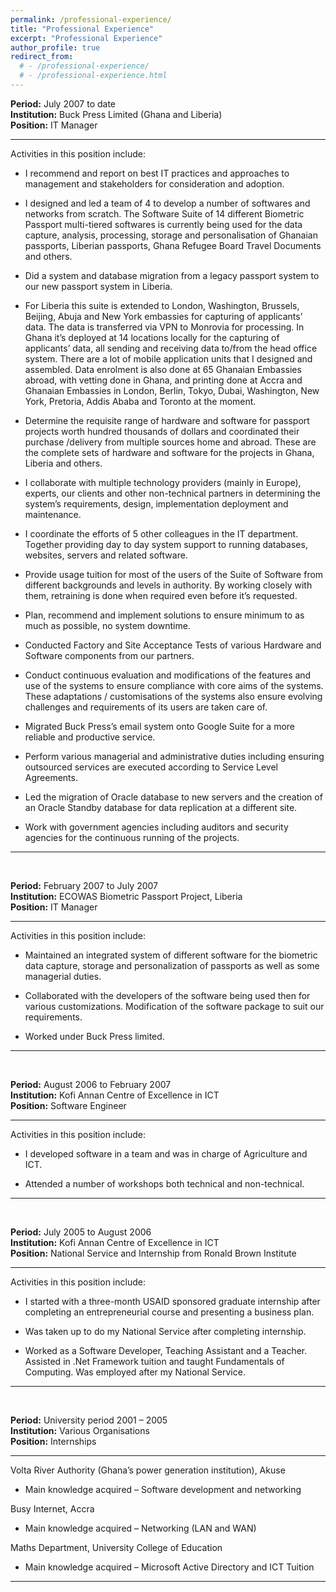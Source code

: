 ```yaml
---
permalink: /professional-experience/
title: "Professional Experience"
excerpt: "Professional Experience"
author_profile: true
redirect_from: 
  # - /professional-experience/
  # - /professional-experience.html
---
```

**Period:** July 2007 to date   
**Institution:** Buck Press Limited (Ghana and Liberia)   
**Position:** IT Manager  

---   
Activities in this position include:   
- I recommend and report on best IT practices and approaches to management and stakeholders for consideration and adoption. 

- I designed and led a team of 4 to develop a number of softwares and networks from scratch. The Software Suite of 14 different Biometric Passport multi-tiered softwares is currently being used for the data capture, analysis, processing, storage and personalisation of Ghanaian passports, Liberian passports, Ghana Refugee Board Travel Documents and others. 

- Did a system and database migration from a legacy passport system to our new passport system in Liberia.

- For Liberia this suite is extended to London, Washington, Brussels, Beijing, Abuja and New York embassies for capturing of applicants’ data. The data is transferred via VPN to Monrovia for processing. In Ghana it’s deployed at 14 locations locally for the capturing of applicants’ data, all sending and receiving data to/from the head office system. There are a lot of mobile application units that I designed and assembled. Data enrolment is also done at 65 Ghanaian Embassies abroad, with vetting done in Ghana, and printing done at Accra and Ghanaian Embassies in London, Berlin, Tokyo, Dubai, Washington, New York, Pretoria, Addis Ababa and Toronto at the moment.

- Determine the requisite range of hardware and software for passport projects worth hundred thousands of dollars and coordinated their purchase /delivery from multiple sources home and abroad. These are the complete sets of hardware and software for the projects in Ghana, Liberia and others.

- I collaborate with multiple technology providers (mainly in Europe), experts, our clients and other non-technical partners in determining the system’s requirements, design, implementation deployment and maintenance. 

- I coordinate the efforts of 5 other colleagues in the IT department. Together providing day to day system support to running databases, websites, servers and related software.

- Provide usage tuition for most of the users of the Suite of Software from different backgrounds and levels in authority. By working closely with them, retraining is done when required even before it’s requested.

- Plan, recommend and implement solutions to ensure minimum to as much as possible, no system downtime.

- Conducted Factory and Site Acceptance Tests of various Hardware and Software components from our partners.

- Conduct continuous evaluation and modifications of the features and use of the systems to ensure compliance with core aims of the systems. These adaptations / customisations of the systems also ensure evolving challenges and requirements of its users are taken care of.

- Migrated Buck Press’s email system onto Google Suite for a more reliable and productive service.

- Perform various managerial and administrative duties including ensuring outsourced services are executed according to Service Level Agreements.

- Led the migration of Oracle database to new servers and the creation of an Oracle Standby database for data replication at a different site.

- Work with government agencies including auditors and security agencies for the continuous running of the projects.

---

<br >

**Period:** February 2007 to July 2007   
**Institution:** ECOWAS Biometric Passport Project, Liberia   
**Position:** IT Manager  

---   
Activities in this position include:   
- Maintained an integrated system of different software for the biometric data capture, storage and personalization of passports as well as some managerial duties. 

- Collaborated with the developers of the software being used then for various customizations. Modification of the software package to suit our requirements. 

- Worked under Buck Press limited.

---

<br >


**Period:** August 2006 to February 2007   
**Institution:** Kofi Annan Centre of Excellence in ICT   
**Position:** Software Engineer     

---   
Activities in this position include:   
- I developed software in a team and was in charge of Agriculture and ICT. 

- Attended a number of workshops both technical and non-technical.

---

<br >


**Period:** July 2005 to August 2006   
**Institution:** Kofi Annan Centre of Excellence in ICT   
**Position:** National Service and Internship from Ronald Brown Institute  

---   
Activities in this position include:   
- I started with a three-month USAID sponsored graduate internship after completing an entrepreneurial course and presenting a business plan.

- Was taken up to do my National Service after completing internship. 

- Worked as a Software Developer, Teaching Assistant and a Teacher. Assisted in .Net Framework tuition and taught Fundamentals of Computing. Was employed after my National Service.

---

<br >


**Period:** University period 2001 – 2005   
**Institution:** Various Organisations   
**Position:** Internships     

---   

Volta River Authority (Ghana’s power generation institution), Akuse
-	Main knowledge acquired – Software development and networking

Busy Internet, Accra
-	Main knowledge acquired – Networking (LAN and WAN)

Maths Department, University College of Education
-	Main knowledge acquired – Microsoft Active Directory and ICT Tuition

---